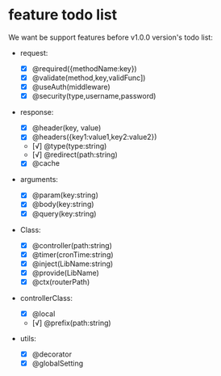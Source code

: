 # feature todo list

We want be support features before v1.0.0 version's todo list:

- request:

  - [x] @required({methodName:key})
  - [x] @validate(method,key,validFunc])
  - [x] @useAuth(middleware)
  - [x] @security(type,username,password)

- response:

  - [x] @header(key, value)
  - [x] @headers({key1:value1,key2:value2})
  - [√] @type(type:string)
  - [√] @redirect(path:string)
  - [x] @cache

- arguments:

  - [x] @param(key:string)
  - [x] @body(key:string)
  - [x] @query(key:string)

- Class:

  - [x] @controller(path:string)
  - [x] @timer(cronTime:string)
  - [x] @inject(LibName:string)
  - [x] @provide(LibName)
  - [x] @ctx(routerPath)

- controllerClass:

  - [x] @local
  - [√] @prefix(path:string)

- utils:

  - [x] @decorator
  - [x] @globalSetting
